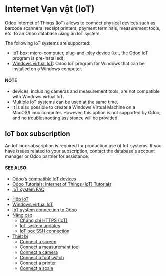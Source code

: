 # Internet Vạn vật (IoT)

Odoo Internet of Things (IoT) allows to connect physical devices such as barcode scanners, receipt
printers, payment terminals, measurement tools, etc. to an Odoo database using an IoT system.

The following IoT systems are supported:

- [IoT box](applications/general/iot/iot_box.md): micro-computer, plug-and-play device (i.e., the Odoo IoT program is
  pre-installed);
- [Windows virtual IoT](applications/general/iot/windows_iot.md): Odoo IoT program for Windows that can be installed
  on a Windows computer.

#### NOTE
-  devices, including cameras and measurement tools,
  are not compatible with Windows virtual IoT.
- Multiple IoT systems can be used at the same time.
- It is also possible to create a Windows Virtual Machine on a MacOS/Linux computer. However,
  this option is not supported by Odoo, and no troubleshooting assistance will be provided.

<a id="iot-iot-iot-subscription"></a>

## IoT box subscription

An IoT box subscription is required for production use of IoT systems. If you have issues related
to your subscription, contact the database's account manager or Odoo partner for assistance.

#### SEE ALSO
- [Odoo's compatible IoT devices](https://www.odoo.com/app/iot-hardware)
- [Odoo Tutorials: Internet of Things (IoT) Tutorials](https://www.odoo.com/slides/internet-of-things-iot-175)
- [IoT system FAQ](https://www.odoo.com/app/iot-faq)

* [Hộp IoT](applications/general/iot/iot_box.md)
* [Windows virtual IoT](applications/general/iot/windows_iot.md)
* [IoT system connection to Odoo](applications/general/iot/connect.md)
* [Nâng cao](applications/general/iot/iot_advanced.md)
  * [Chứng chỉ HTTPS (IoT)](applications/general/iot/iot_advanced/https_certificate_iot.md)
  * [IoT system updates](applications/general/iot/iot_advanced/updating_iot.md)
  * [IoT box SSH connection](applications/general/iot/iot_advanced/ssh_connect.md)
* [Thiết bị](applications/general/iot/devices.md)
  * [Connect a screen](applications/general/iot/devices/screen.md)
  * [Connect a measurement tool](applications/general/iot/devices/measurement_tool.md)
  * [Connect a camera](applications/general/iot/devices/camera.md)
  * [Connect a footswitch](applications/general/iot/devices/footswitch.md)
  * [Connect a printer](applications/general/iot/devices/printer.md)
  * [Connect a scale](applications/general/iot/devices/scale.md)
